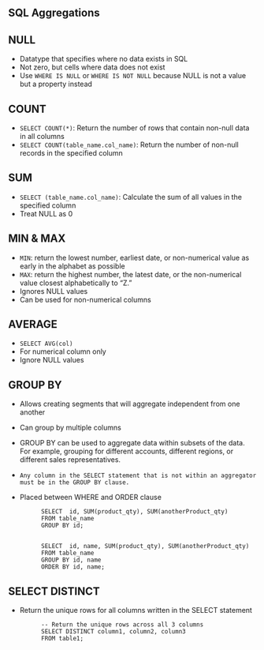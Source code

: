 ## SQL Aggregations

## NULL
- Datatype that specifies where no data exists in SQL
- Not zero, but cells where data does not exist
- Use `WHERE IS NULL` or `WHERE IS NOT NULL` because NULL is not a value but a property instead

## COUNT
- `SELECT COUNT(*)`: Return the number of rows that contain non-null data in all columns
- `SELECT COUNT(table_name.col_name)`: Return the number of non-null records in the specified column

## SUM
- `SELECT (table_name.col_name)`: Calculate the sum of all values in the specified column
- Treat NULL as 0

## MIN & MAX
- `MIN`: return the lowest number, earliest date, or non-numerical value as early in the alphabet as possible
- `MAX`: return the highest number, the latest date, or the non-numerical value closest alphabetically to “Z.”
- Ignores NULL values
- Can be used for non-numerical columns

## AVERAGE
- `SELECT AVG(col)` 
- For numerical column only
- Ignore NULL values


## GROUP BY
- Allows creating segments that will aggregate independent from one another
- Can group by multiple columns
- GROUP BY can be used to aggregate data within subsets of the data. For example, grouping for different accounts, different regions, or different sales representatives.
- `Any column in the SELECT statement that is not within an aggregator must be in the GROUP BY clause.`
- Placed between WHERE and ORDER clause


            SELECT  id, SUM(product_qty), SUM(anotherProduct_qty)
            FROM table_name
            GROUP BY id;
            
            
            SELECT  id, name, SUM(product_qty), SUM(anotherProduct_qty)
            FROM table_name
            GROUP BY id, name
            ORDER BY id, name;

## SELECT DISTINCT
- Return the unique rows for all columns written in the SELECT statement

            -- Return the unique rows across all 3 columns
            SELECT DISTINCT column1, column2, column3
            FROM table1;
